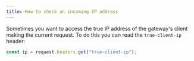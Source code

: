 ```yaml
---
title: How to check an incoming IP address
---
```


Sometimes you want to access the true IP address of the gateway's client making the current request. To do this you can read the `true-client-ip` header:

```ts
const ip = request.headers.get("true-client-ip");
```

